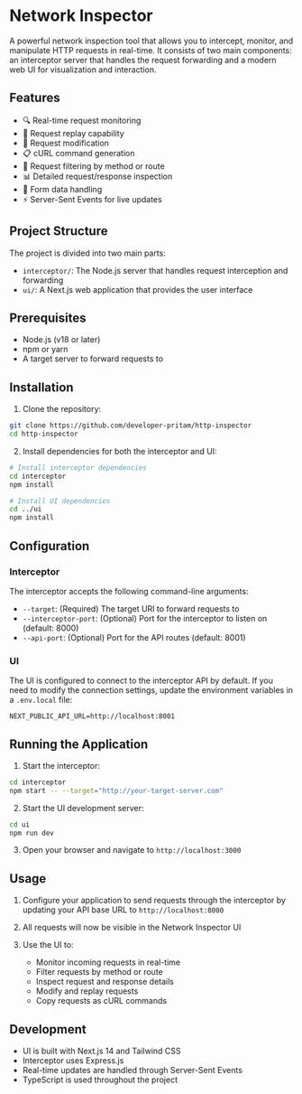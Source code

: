 
# Network Inspector

A powerful network inspection tool that allows you to intercept, monitor, and manipulate HTTP requests in real-time. It consists of two main components: an interceptor server that handles the request forwarding and a modern web UI for visualization and interaction.

## Features

- 🔍 Real-time request monitoring
- 🔄 Request replay capability
- 📝 Request modification
- 📋 cURL command generation
- 🎯 Request filtering by method or route
- 📊 Detailed request/response inspection
- 💾 Form data handling
- ⚡ Server-Sent Events for live updates

## Project Structure

The project is divided into two main parts:

- `interceptor/`: The Node.js server that handles request interception and forwarding
- `ui/`: A Next.js web application that provides the user interface

## Prerequisites

- Node.js (v18 or later)
- npm or yarn
- A target server to forward requests to

## Installation

1. Clone the repository:
```bash
git clone https://github.com/developer-pritam/http-inspector
cd http-inspector
```

2. Install dependencies for both the interceptor and UI:
```bash
# Install interceptor dependencies
cd interceptor
npm install

# Install UI dependencies
cd ../ui
npm install
```

## Configuration

### Interceptor

The interceptor accepts the following command-line arguments:

- `--target`: (Required) The target URI to forward requests to
- `--interceptor-port`: (Optional) Port for the interceptor to listen on (default: 8000)
- `--api-port`: (Optional) Port for the API routes (default: 8001)

### UI

The UI is configured to connect to the interceptor API by default. If you need to modify the connection settings, update the environment variables in a `.env.local` file:

```env
NEXT_PUBLIC_API_URL=http://localhost:8001
```

## Running the Application

1. Start the interceptor:
```bash
cd interceptor
npm start -- --target="http://your-target-server.com"
```

2. Start the UI development server:
```bash
cd ui
npm run dev
```

3. Open your browser and navigate to `http://localhost:3000`

## Usage

1. Configure your application to send requests through the interceptor by updating your API base URL to `http://localhost:8000`

2. All requests will now be visible in the Network Inspector UI

3. Use the UI to:
   - Monitor incoming requests in real-time
   - Filter requests by method or route
   - Inspect request and response details
   - Modify and replay requests
   - Copy requests as cURL commands

## Development

- UI is built with Next.js 14 and Tailwind CSS
- Interceptor uses Express.js
- Real-time updates are handled through Server-Sent Events
- TypeScript is used throughout the project


